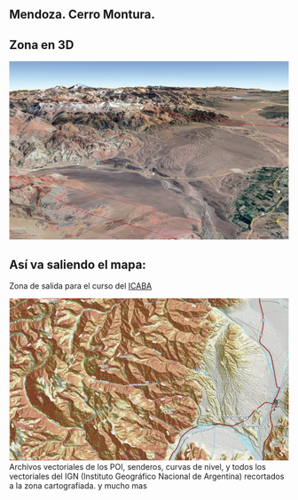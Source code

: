 ## Mendoza. Cerro Montura.
## Zona en 3D
![](Anexos/Panorámica%203D%20(Pequeño).jpg)

## Así va saliendo el mapa:
Zona de salida para el curso del [ICABA](https://www.caba.org.ar/historia/70-instituto-superior-de-alta-montana/303-charla-informativa-tecnicatura-sup-en-guia-de-montana)

![Vista Previa del Mapa](Anexos/vista_mapa.JPG)
Archivos vectoriales de los POI, senderos, curvas de nivel, y todos los vectoriales del IGN (Instituto Geográfico Nacional de Argentina) recortados a la zona cartografiada. y mucho mas

